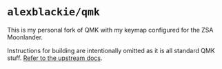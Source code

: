 # `alexblackie/qmk`

This is my personal fork of QMK with my keymap configured for the ZSA Moonlander.

Instructions for building are intentionally omitted as it is all standard QMK stuff. [Refer to the upstream docs](https://docs.qmk.fm).
